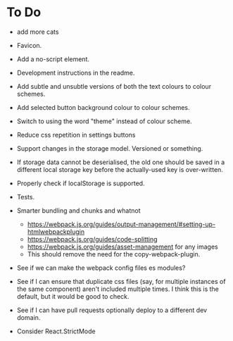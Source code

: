 # To Do

- add more cats
- Favicon.
- Add a no-script element.
- Development instructions in the readme.
- Add subtle and unsubtle versions of both the text colours to colour schemes.
- Add selected button background colour to colour schemes.
- Switch to using the word "theme" instead of colour scheme.
- Reduce css repetition in settings buttons
- Support changes in the storage model. Versioned or something.
- If storage data cannot be deserialised, the old one should be saved in a different local storage key before the actually-used key is over-written.
- Properly check if localStorage is supported.

- Tests.

- Smarter bundling and chunks and whatnot
  - https://webpack.js.org/guides/output-management/#setting-up-htmlwebpackplugin
  - https://webpack.js.org/guides/code-splitting
  - https://webpack.js.org/guides/asset-management for any images
  - This should remove the need for the copy-webpack-plugin.
- See if we can make the webpack config files es modules?
- See if I can ensure that duplicate css files (say, for multiple instances of the same component) aren't included multiple times. I think this is the default, but it would be good to check.
- See if I can have pull requests optionally deploy to a different dev domain.
- Consider React.StrictMode
